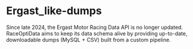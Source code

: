 # Ergast_like-dumps
Since late 2024, the Ergast Motor Racing Data API is no longer updated.   RaceOptiData aims to keep its data schema alive by providing up-to-date, downloadable dumps (MySQL + CSV) built from a custom pipeline.
